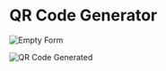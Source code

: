 # QR Code Generator

![Empty Form](https://user-images.githubusercontent.com/112838805/200743429-3dd35f69-76ae-46b1-87de-19286727e996.jpg)

![QR Code Generated](https://user-images.githubusercontent.com/112838805/200743434-29a2deb4-a25d-4f24-8019-6048c6e564d2.jpg)
